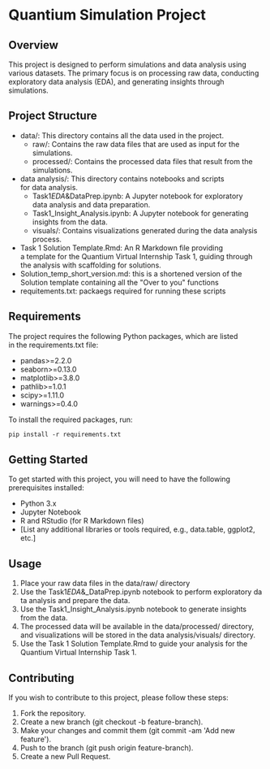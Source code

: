 # Quantium Simulation Project

## Overview
This project is designed to perform simulations and data analysis using various datasets. The primary focus is on processing raw data, conducting exploratory data analysis (EDA), and generating insights through simulations.

## Project Structure
- data/: This directory contains all the data used in the project.
  - raw/: Contains the raw data files that are used as input for the simulations.
  - processed/: Contains the processed data files that result from the simulations.
- data analysis/: This directory contains notebooks and scripts for data analysis.
  - Task1*EDA*&DataPrep.ipynb: A Jupyter notebook for exploratory data analysis and data preparation.
  - Task1_Insight_Analysis.ipynb: A Jupyter notebook for generating insights from the data.
  - visuals/: Contains visualizations generated during the data analysis process.
- Task 1 Solution Template.Rmd: An R Markdown file providing a template for the Quantium Virtual Internship Task 1, guiding through the analysis with scaffolding for solutions.
- Solution_temp_short_version.md: this is a shortened version of the Solution template containing all the "Over to you" functions
- requitements.txt: packaegs required for running these scripts

## Requirements
The project requires the following Python packages, which are listed in the requirements.txt file:
- pandas>=2.2.0
- seaborn>=0.13.0
- matplotlib>=3.8.0
- pathlib>=1.0.1
- scipy>=1.11.0
- warnings>=0.4.0

To install the required packages, run:

```bash
pip install -r requirements.txt
```

## Getting Started
To get started with this project, you will need to have the following prerequisites installed:
- Python 3.x
- Jupyter Notebook
- R and RStudio (for R Markdown files)
- [List any additional libraries or tools required, e.g., data.table, ggplot2, etc.]

## Usage
1. Place your raw data files in the data/raw/ directory
2. Use the Task1*EDA*&\_DataPrep.ipynb notebook to perform exploratory data analysis and prepare the data.
3. Use the Task1_Insight_Analysis.ipynb notebook to generate insights from the data.
4. The processed data will be available in the data/processed/ directory, and visualizations will be stored in the data analysis/visuals/ directory.
5. Use the Task 1 Solution Template.Rmd to guide your analysis for the Quantium Virtual Internship Task 1.

## Contributing
If you wish to contribute to this project, please follow these steps:
1. Fork the repository.
2. Create a new branch (git checkout -b feature-branch).
3. Make your changes and commit them (git commit -am 'Add new feature').
4. Push to the branch (git push origin feature-branch).
5. Create a new Pull Request.
